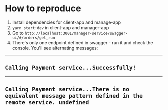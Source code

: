 # How to reproduce

1. Install dependencies for client-app and manage-app
2. `yarn start:dev` in client-app and manager-app
3. Go to `http://localhost:3001/manager-service/swagger-ui/#/orders/get_run`
4. There's only one endpoint defined in swagger - run it and check the console. You'll see alternating messages:

---
`Calling Payment service...Successfully!` 
---

---
`Calling Payment service...There is no equivalent message pattern defined in the remote service. undefined`
---
